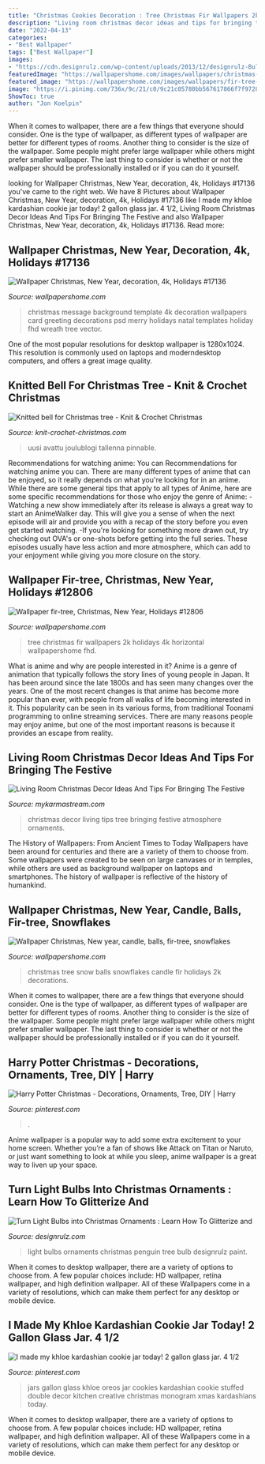 ```yaml
---
title: "Christmas Cookies Decoration : Tree Christmas Fir Wallpapers 2k Holidays 4k Horizontal Wallpapershome Fhd"
description: "Living room christmas decor ideas and tips for bringing the festive"
date: "2022-04-13"
categories:
- "Best Wallpaper"
tags: ["Best Wallpaper"]
images:
- "https://cdn.designrulz.com/wp-content/uploads/2013/12/designrulz-Bulbs-001.jpg"
featuredImage: "https://wallpapershome.com/images/wallpapers/christmas-1920x1080-new-year-decoration-4k-17136.jpg"
featured_image: "https://wallpapershome.com/images/wallpapers/fir-tree-2560x1440-christmas-new-year-12806.jpg"
image: "https://i.pinimg.com/736x/9c/21/c0/9c21c05780bb567617866f7f9728fd8e.jpg"
ShowToc: true
author: "Jon Koelpin"
---
```



When it comes to wallpaper, there are a few things that everyone should consider. One is the type of wallpaper, as different types of wallpaper are better for different types of rooms. Another thing to consider is the size of the wallpaper. Some people might prefer large wallpaper while others might prefer smaller wallpaper. The last thing to consider is whether or not the wallpaper should be professionally installed or if you can do it yourself.

	

		
looking for Wallpaper Christmas, New Year, decoration, 4k, Holidays #17136 you've came to the right web. We have 8 Pictures about Wallpaper Christmas, New Year, decoration, 4k, Holidays #17136 like I made my khloe kardashian cookie jar today! 2 gallon glass jar. 4 1/2, Living Room Christmas Decor Ideas And Tips For Bringing The Festive and also Wallpaper Christmas, New Year, decoration, 4k, Holidays #17136. Read more:
		
    
## Wallpaper Christmas, New Year, Decoration, 4k, Holidays #17136

<img loading=lazy src="https://wallpapershome.com/images/wallpapers/christmas-1920x1080-new-year-decoration-4k-17136.jpg" onerror="this.onerror=null;this.src='https://tse1.mm.bing.net/th?id=OIP.L7NEz98o2P8U3AKfksdl1gHaEK&amp;pid=15.1';" alt="Wallpaper Christmas, New Year, decoration, 4k, Holidays #17136">

_Source: wallpapershome.com_

>christmas message background template 4k decoration wallpapers card greeting decorations psd merry holidays natal templates holiday fhd wreath tree vector. 

	

One of the most popular resolutions for desktop wallpaper is 1280x1024. This resolution is commonly used on laptops and moderndesktop computers, and offers a great image quality.

    
## Knitted Bell For Christmas Tree - Knit &amp; Crochet Christmas

<img loading=lazy src="https://www.knit-crochet-christmas.com/wp-content/uploads/2016/11/pinnable-knitted-bell-635x952.jpg" onerror="this.onerror=null;this.src='https://tse1.mm.bing.net/th?id=OIP.7UuzofbJJuEes4Wl2JtrdQHaLG&amp;pid=15.1';" alt="Knitted bell for Christmas tree - Knit &amp; Crochet Christmas">

_Source: knit-crochet-christmas.com_

>uusi avattu joulublogi tallenna pinnable. 

	

Recommendations for watching anime: You can
Recommendations for watching anime you can. There are many different types of anime that can be enjoyed, so it really depends on what you're looking for in an anime. While there are some general tips that apply to all types of Anime, here are some specific recommendations for those who enjoy the genre of Anime: 
-Watching a new show immediately after its release is always a great way to start an AnimeWalker day. This will give you a sense of when the next episode will air and provide you with a recap of the story before you even get started watching. 
-If you're looking for something more drawn out, try checking out OVA's or one-shots before getting into the full series. These episodes usually have less action and more atmosphere, which can add to your enjoyment while giving you more closure on the story.

    
## Wallpaper Fir-tree, Christmas, New Year, Holidays #12806

<img loading=lazy src="https://wallpapershome.com/images/wallpapers/fir-tree-2560x1440-christmas-new-year-12806.jpg" onerror="this.onerror=null;this.src='https://tse4.mm.bing.net/th?id=OIP.GLAeeY8wiwnxSQPXYG3YJgHaEK&amp;pid=15.1';" alt="Wallpaper fir-tree, Christmas, New Year, Holidays #12806">

_Source: wallpapershome.com_

>tree christmas fir wallpapers 2k holidays 4k horizontal wallpapershome fhd. 

	

What is anime and why are people interested in it?
Anime is a genre of animation that typically follows the story lines of young people in Japan. It has been around since the late 1800s and has seen many changes over the years. One of the most recent changes is that anime has become more popular than ever, with people from all walks of life becoming interested in it. This popularity can be seen in its various forms, from traditional Toonami programming to online streaming services. There are many reasons people may enjoy anime, but one of the most important reasons is because it provides an escape from reality.

    
## Living Room Christmas Decor Ideas And Tips For Bringing The Festive

<img loading=lazy src="https://mykarmastream.com/wp-content/uploads/2017/11/Christmas-living-room-decor-3-.jpg" onerror="this.onerror=null;this.src='https://tse4.mm.bing.net/th?id=OIP.37UEP8CW5pCmFYX9SRGuUwHaLH&amp;pid=15.1';" alt="Living Room Christmas Decor Ideas And Tips For Bringing The Festive">

_Source: mykarmastream.com_

>christmas decor living tips tree bringing festive atmosphere ornaments. 

	

The History of Wallpapers: From Ancient Times to Today
Wallpapers have been around for centuries and there are a variety of them to choose from. Some wallpapers were created to be seen on large canvases or in temples, while others are used as background wallpaper on laptops and smartphones. The history of wallpaper is reflective of the history of humankind.

    
## Wallpaper Christmas, New Year, Candle, Balls, Fir-tree, Snowflakes

<img loading=lazy src="https://wallpapershome.com/images/wallpapers/christmas-2560x1440-new-year-candle-balls-fir-tree-snowflakes-snow-8242.jpg" onerror="this.onerror=null;this.src='https://tse3.mm.bing.net/th?id=OIP.GG-4328stkEzgSi7tFe2WgHaEK&amp;pid=15.1';" alt="Wallpaper Christmas, New year, candle, balls, fir-tree, snowflakes">

_Source: wallpapershome.com_

>christmas tree snow balls snowflakes candle fir holidays 2k decorations. 

	

When it comes to wallpaper, there are a few things that everyone should consider. One is the type of wallpaper, as different types of wallpaper are better for different types of rooms. Another thing to consider is the size of the wallpaper. Some people might prefer large wallpaper while others might prefer smaller wallpaper. The last thing to consider is whether or not the wallpaper should be professionally installed or if you can do it yourself.

    
## Harry Potter Christmas - Decorations, Ornaments, Tree, DIY | Harry

<img loading=lazy src="https://i.pinimg.com/736x/9c/21/c0/9c21c05780bb567617866f7f9728fd8e.jpg" onerror="this.onerror=null;this.src='https://tse1.mm.bing.net/th?id=OIP.4kEMaaYuqzmX0SvybOu2QwHaO0&amp;pid=15.1';" alt="Harry Potter Christmas - Decorations, Ornaments, Tree, DIY | Harry">

_Source: pinterest.com_

>. 

	

Anime wallpaper is a popular way to add some extra excitement to your home screen. Whether you’re a fan of shows like Attack on Titan or Naruto, or just want something to look at while you sleep, anime wallpaper is a great way to liven up your space.

    
## Turn Light Bulbs Into Christmas Ornaments : Learn How To Glitterize And

<img loading=lazy src="https://cdn.designrulz.com/wp-content/uploads/2013/12/designrulz-Bulbs-001.jpg" onerror="this.onerror=null;this.src='https://tse3.mm.bing.net/th?id=OIP.Z13oB3ksmGnQzY6ZgRI6IAHaJ4&amp;pid=15.1';" alt="Turn Light Bulbs into Christmas Ornaments : Learn How To Glitterize and">

_Source: designrulz.com_

>light bulbs ornaments christmas penguin tree bulb designrulz paint. 

	

When it comes to desktop wallpaper, there are a variety of options to choose from. A few popular choices include: HD wallpaper, retina wallpaper, and high definition wallpaper. All of these Wallpapers come in a variety of resolutions, which can make them perfect for any desktop or mobile device. 

    
## I Made My Khloe Kardashian Cookie Jar Today! 2 Gallon Glass Jar. 4 1/2

<img loading=lazy src="https://i.pinimg.com/736x/ed/d7/3b/edd73b57a60f018d33046472f8558f26--double-stuffed-oreos-khloe-kardashian.jpg" onerror="this.onerror=null;this.src='https://tse3.mm.bing.net/th?id=OIP.acw74g0DC0Vpv26ZWVsRfgHaJ3&amp;pid=15.1';" alt="I made my khloe kardashian cookie jar today! 2 gallon glass jar. 4 1/2">

_Source: pinterest.com_

>jars gallon glass khloe oreos jar cookies kardashian cookie stuffed double decor kitchen creative christmas monogram xmas kardashians today. 

	

When it comes to desktop wallpaper, there are a variety of options to choose from. A few popular choices include: HD wallpaper, retina wallpaper, and high definition wallpaper. All of these Wallpapers come in a variety of resolutions, which can make them perfect for any desktop or mobile device. 

